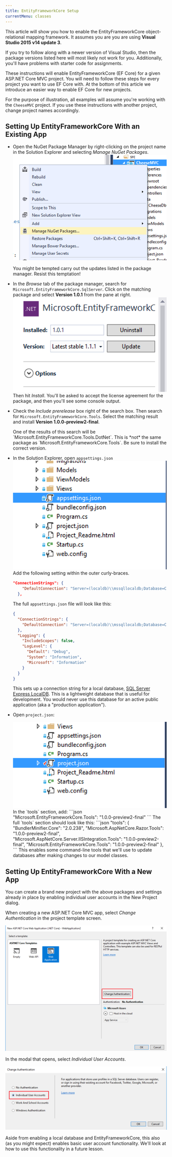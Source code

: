 ```yaml
---
title: EntityFrameworkCore Setup
currentMenu: classes
---
```


This article will show you how to enable the EntityFrameworkCore object-relational mapping framework. It assumes you are you are using **Visual Studio 2015 v14 update 3**.

<aside class="aside-warning" markdown="1">
If you try to follow along with a newer version of Visual Studio, then the package versions listed here will most likely not work for you. Additionally, you'll have problems with starter code for assignments.
</aside>

These instructions will enable EntityFrameworkCore (EF Core) for a given ASP.NET Core MVC project. You will need to follow these steps for every project you want to use EF Core with. At the bottom of this article we introduce an easier way to enable EF Core for new projects.

For the purpose of illustration, all examples will assume you're working with the `CheeseMVC` project. If you use these instructions with another project, change project names accordingly.

## Setting Up EntityFrameworkCore With an Existing App

- Open the NuGet Package Manager by right-clicking on the project name in the Solution Explorer and selecting *Manage NuGet Packages*.
    ![Manage NuGet Packages](images/manage-nuget-packages.png)
    <aside class="aside-warning" markdown="1">
    You might be tempted carry out the updates listed in the package manager. Resist this temptation!
    </aside>
- In the *Browse* tab of the package manager, search for `Microsoft.EntityFrameworkCore.SqlServer`. Click on the matching package and select **Version 1.0.1** from the pane at right.
    ![SqlServer version](images/sqlserver-version.png)
    Then hit *Install*. You'll be asked to accept the license agreement for the package, and then you'll see some console output.
- Check the *Include prerelease* box right of the search box. Then search for `Microsoft.EntityFrameworkCore.Tools`. Select the matching result and install **Version 1.0.0-preview2-final**.
    <aside class="aside-warning" markdown="1">
    One of the results of this search will be `Microsoft.EntityFrameworkCore.Tools.DotNet`. This is *not* the same package as `Microsoft.EntityFrameworkCore.Tools`. Be sure to install the correct version.
    </aside>
- In the Solution Explorer, open `appsettings.json`
    <img alt="appsettings.json" src="images/appsettings-json.png" style="width:500px;" />
    Add the following setting within the outer curly-braces.
    ```json
    "ConnectionStrings": {
        "DefaultConnection": "Server=(localdb)\\mssqllocaldb;Database=CheeseMVC;Trusted_Connection=True;MultipleActiveResultSets=true"
      },
    ```
    The full `appsettings.json` file will look like this:
    ```json
    {
      "ConnectionStrings": {
        "DefaultConnection": "Server=(localdb)\\mssqllocaldb;Database=CheeseMVC;Trusted_Connection=True;MultipleActiveResultSets=true"
      },
      "Logging": {
        "IncludeScopes": false,
        "LogLevel": {
          "Default": "Debug",
          "System": "Information",
          "Microsoft": "Information"
        }
      }
    }
    ```
    This sets up a connection string for a local database, [SQL Server Express LocalDB](https://docs.microsoft.com/en-us/sql/database-engine/configure-windows/sql-server-2016-express-localdb). This is a lightweight database that is useful for development. You would never use this database for an active public application (aka a "production application").
- Open `project.json`:

    <img alt="project.json" src="images/project-json.png" style="width:500px;" />
    In the `tools` section, add:
    ```json
    "Microsoft.EntityFrameworkCore.Tools": "1.0.0-preview2-final"
    ```
    The full `tools` section should look like this:
    ```json
    "tools": {
        "BundlerMinifier.Core": "2.0.238",
        "Microsoft.AspNetCore.Razor.Tools": "1.0.0-preview2-final",
        "Microsoft.AspNetCore.Server.IISIntegration.Tools": "1.0.0-preview2-final",
        "Microsoft.EntityFrameworkCore.Tools": "1.0.0-preview2-final"
      },
    ```
    This enables some command-line tools that we'll use to update databases after making changes to our model classes.


## Setting Up EntityFrameworkCore With a New App

You can create a brand new project with the above packages and settings already in place by enabling individual user accounts in the New Project dialog.

When creating a new ASP.NET Core MVC app, select *Change Authentication* in the project template screen.

![Change Authentication](images/change-authentication.png)

In the modal that opens, select *Individual User Accounts*.

![Individual User Accounts](images/individual-user-accounts.png)

Aside from enabling a local database and EntityFrameworkCore, this also (as you might expect) enables basic user account functionality. We'll look at how to use this functionality in a future lesson.
